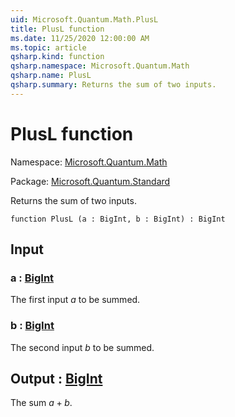 ```yaml
---
uid: Microsoft.Quantum.Math.PlusL
title: PlusL function
ms.date: 11/25/2020 12:00:00 AM
ms.topic: article
qsharp.kind: function
qsharp.namespace: Microsoft.Quantum.Math
qsharp.name: PlusL
qsharp.summary: Returns the sum of two inputs.
---
```


# PlusL function

Namespace: [Microsoft.Quantum.Math](xref:Microsoft.Quantum.Math)

Package: [Microsoft.Quantum.Standard](https://nuget.org/packages/Microsoft.Quantum.Standard)


Returns the sum of two inputs.

```qsharp
function PlusL (a : BigInt, b : BigInt) : BigInt
```


## Input

### a : [BigInt](xref:microsoft.quantum.user-guide.language.types)

The first input $a$ to be summed.


### b : [BigInt](xref:microsoft.quantum.user-guide.language.types)

The second input $b$ to be summed.



## Output : [BigInt](xref:microsoft.quantum.user-guide.language.types)

The sum $a + b$.